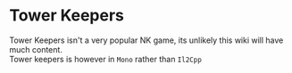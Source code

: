 # Tower Keepers

Tower Keepers isn't a very popular NK game, its unlikely this wiki will have much content.  
Tower keepers is however in `Mono` rather than `Il2Cpp`
